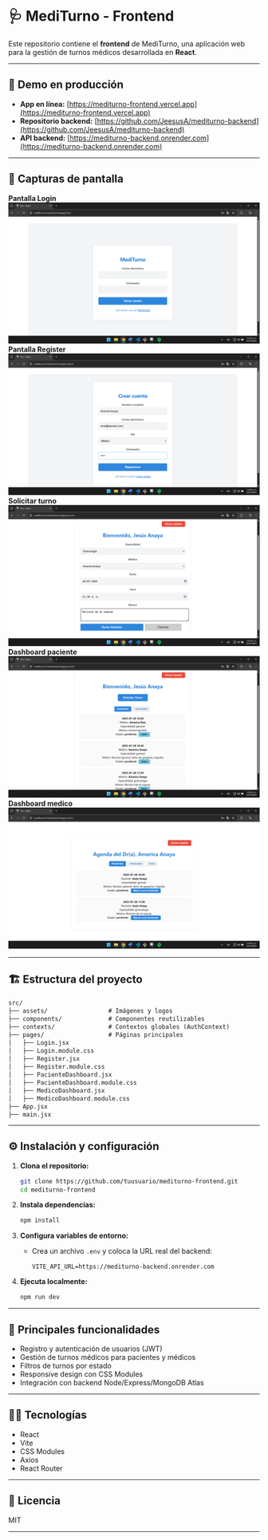 # 🩺 MediTurno - Frontend

Este repositorio contiene el **frontend** de MediTurno, una aplicación web para la gestión de turnos médicos desarrollada en **React**.

---

## 🚀 Demo en producción

* **App en línea:** [https://mediturno-frontend.vercel.app](https://mediturno-frontend.vercel.app)
* **Repositorio backend:** [https://github.com/JeesusA/mediturno-backend](https://github.com/JeesusA/mediturno-backend)
* **API backend:** [https://mediturno-backend.onrender.com](https://mediturno-backend.onrender.com)

---

## 📸 Capturas de pantalla

**Pantalla Login**
![Login](./screenshots/login.png)
**Pantalla Register**
![Register](./screenshots/register.png)
**Solicitar turno**
![Solicitar Turno](./screenshots/solicitar_turno.png)
**Dashboard paciente**
![Dashboard paciente](./screenshots/dashboard_paciente.png)
**Dashboard medico**
![Dashboard medico](./screenshots/dashboard_medico.png)

---

## 🏗️ Estructura del proyecto

```
src/
├── assets/                 # Imágenes y logos
├── components/             # Componentes reutilizables
├── contexts/               # Contextos globales (AuthContext)
├── pages/                  # Páginas principales
│   ├── Login.jsx
│   ├── Login.module.css
│   ├── Register.jsx
│   ├── Register.module.css
│   ├── PacienteDashboard.jsx
│   ├── PacienteDashboard.module.css
│   ├── MedicoDashboard.jsx
│   ├── MedicoDashboard.module.css
├── App.jsx
├── main.jsx
```

---

## ⚙️ Instalación y configuración

1. **Clona el repositorio:**

   ```bash
   git clone https://github.com/tuusuario/mediturno-frontend.git
   cd mediturno-frontend
   ```

2. **Instala dependencias:**

   ```bash
   npm install
   ```

3. **Configura variables de entorno:**

   * Crea un archivo `.env` y coloca la URL real del backend:

     ```
     VITE_API_URL=https://mediturno-backend.onrender.com
     ```

4. **Ejecuta localmente:**

   ```bash
   npm run dev
   ```

---

## 🧩 Principales funcionalidades

* Registro y autenticación de usuarios (JWT)
* Gestión de turnos médicos para pacientes y médicos
* Filtros de turnos por estado
* Responsive design con CSS Modules
* Integración con backend Node/Express/MongoDB Atlas

---

## 👨‍💻 Tecnologías

* React
* Vite
* CSS Modules
* Axios
* React Router

---

## 📄 Licencia

MIT

---